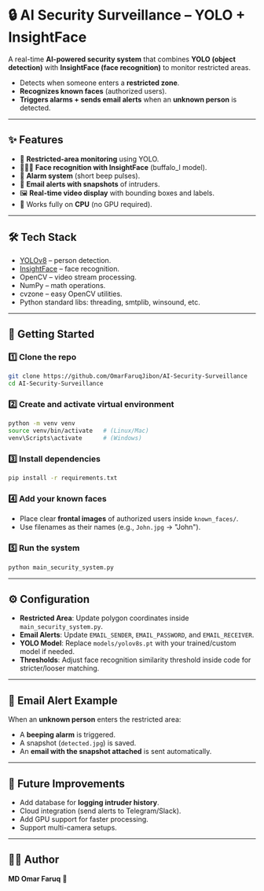 # 🔒 AI Security Surveillance – YOLO + InsightFace

A real-time **AI-powered security system** that combines **YOLO (object detection)** with **InsightFace (face recognition)** to monitor restricted areas.

- Detects when someone enters a **restricted zone**.
- **Recognizes known faces** (authorized users).
- **Triggers alarms + sends email alerts** when an **unknown person** is detected.

---

## ✨ Features

- 🎯 **Restricted-area monitoring** using YOLO.
- 🧑‍🤝‍🧑 **Face recognition with InsightFace** (buffalo_l model).
- 🔔 **Alarm system** (short beep pulses).
- 📩 **Email alerts with snapshots** of intruders.
- 🖼️ **Real-time video display** with bounding boxes and labels.
- 🚀 Works fully on **CPU** (no GPU required).

---

## 🛠️ Tech Stack

- [YOLOv8](https://docs.ultralytics.com/models/yolov8/) – person detection.
- [InsightFace](https://github.com/deepinsight/insightface) – face recognition.
- OpenCV – video stream processing.
- NumPy – math operations.
- cvzone – easy OpenCV utilities.
- Python standard libs: threading, smtplib, winsound, etc.

---

## 🚀 Getting Started

### 1️⃣ Clone the repo

```bash
git clone https://github.com/OmarFaruqJibon/AI-Security-Surveillance
cd AI-Security-Surveillance
```

### 2️⃣ Create and activate virtual environment

```bash
python -m venv venv
source venv/bin/activate   # (Linux/Mac)
venv\Scripts\activate      # (Windows)
```

### 3️⃣ Install dependencies

```bash
pip install -r requirements.txt
```

### 4️⃣ Add your known faces

- Place clear **frontal images** of authorized users inside `known_faces/`.
- Use filenames as their names (e.g., `John.jpg` → "John").

### 5️⃣ Run the system

```bash
python main_security_system.py
```

---

## ⚙️ Configuration

- **Restricted Area**: Update polygon coordinates inside `main_security_system.py`.
- **Email Alerts**: Update `EMAIL_SENDER`, `EMAIL_PASSWORD`, and `EMAIL_RECEIVER`.
- **YOLO Model**: Replace `models/yolov8s.pt` with your trained/custom model if needed.
- **Thresholds**: Adjust face recognition similarity threshold inside code for stricter/looser matching.

---

## 📧 Email Alert Example

When an **unknown person** enters the restricted area:

- A **beeping alarm** is triggered.
- A snapshot (`detected.jpg`) is saved.
- An **email with the snapshot attached** is sent automatically.

---

## 🔮 Future Improvements

- Add database for **logging intruder history**.
- Cloud integration (send alerts to Telegram/Slack).
- Add GPU support for faster processing.
- Support multi-camera setups.

---

## 👨‍💻 Author

**MD Omar Faruq** 🚀
